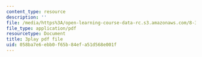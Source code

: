 ```yaml
---
content_type: resource
description: ''
file: /media/https%3A/open-learning-course-data-rc.s3.amazonaws.com/8-333-statistical-mechanics-i-statistical-mechanics-of-particles-fall-2013/058ba7e6ebb0f65b84efa51d568e001f_BhVyiU_dWps.pdf
file_type: application/pdf
resourcetype: Document
title: 3play pdf file
uid: 058ba7e6-ebb0-f65b-84ef-a51d568e001f
---
```

